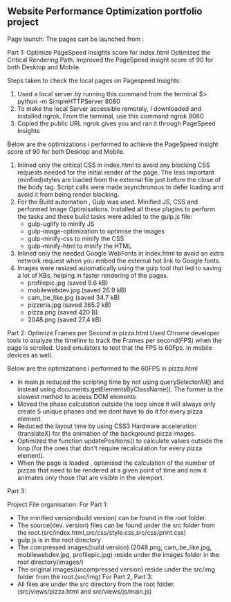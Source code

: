 ## Website Performance Optimization portfolio project

Page launch:
The pages can be launched from :


Part 1: Optimize PageSpeed Insights score for index.html
Optimized the Critical Rendering Path. Improved the PageSpeed insight score of 90 for both Desktop and Mobile.

Steps taken to check the local pages on Pagespeed Insights:
1) Used a local server by running this command from the terminal  $> python -m SimpleHTTPServer 8080
2) To make the local Server accessible remotely, I downloaded and installed ngrok. From the terminal, use this command ngrok 8080
3) Copied the public URL ngrok gives you and ran it through PageSpeed Insights

Below are the optimizations i performed to achieve the PageSpeed insight score of 90 for both Desktop and Mobile.
1) Inlined only the critical CSS in index.html to avoid any blocking CSS requests needed for the initial render of the page. The less important (minfied)styles are loaded from the external file just before the close of the body tag. Script calls were made asynchronous to defer loading and avoid it from being render blocking.
2) For the Build automation , Gulp was used. Minified JS, CSS and performed Image Optimisations.
   Installed all these plugins to perform the tasks and these build tasks were added to the gulp.js file:
   - gulp-uglify to minify JS
   - gulp-image-optimization to optimise the images
   - gulp-minify-css to minify the CSS
   - gulp-minify-html to minify the HTML
3) Inlined only the needed Google WebFonts in index.html to avoid an extra network request when you embed the external hot link to Google fonts.
4) Images were resized automatically using the gulp tool that led to saving a lot of KBs, helping in faster rendering of the pages.
    - profilepic.jpg (saved 9.6 kB)
    - mobilewebdev.jpg (saved 26.9 kB)
    - cam_be_like.jpg (saved 34.7 kB)
    - pizzeria.jpg (saved 365.2 kB)
    - pizza.png (saved 420 B)
    - 2048.png (saved 27.4 kB)

Part 2: Optimize Frames per Second in pizza.html
Used Chrome developer tools to analyze the timeline to track the Frames per second(FPS) when the page is scrolled.
Used emulators to test that the FPS is 60Fps. in mobile devices as well.

Below are the optimizations i performed to the 60FPS in pizza.html
- In main.js reduced the scripting time by not using querySelectorAll() and instead using documents.getElementsByClassName(). The former is the slowest method to aceess DOM elements
- Moved the phase calculation outside the loop since it will always only create 5 unique phases and we dont have to do it for every pizza element.
- Reduced the layout time by using CSS3 Hardware acceleration (translateX) for the animation of the background pizza images.
- Optimized the function updatePositions() to calculate values outside the loop.(for the ones that don't require recalculation for every pizza element).
- When the page is loaded , optimised the calculation of the number of pizzas that need to be rendered at a given point of time and now it animates only those that are visible in the viewport.

Part 3:


Project File organisation:
For Part 1:
  - The minified version(build version) can be found in the root folder.
  - The source(dev. version) files can be found under the src folder from the root.(src/index.html,src/css/style.css,src/css/print.css)
  - gulp.js is in the root directory
  - The compressed images(build version) (2048.png, cam_be_like.jpg, mobilewebdev.jpg, profilepic.jpg) reside under the images folder in the root directory(images/)
  - The original images(uncompressed version) reside under the src/img folder from the root.(src/img)
For Part 2, Part 3:
  - All files are under the src directory from the root folder. (src/views/pizza.html and src/views/js/main.js)

